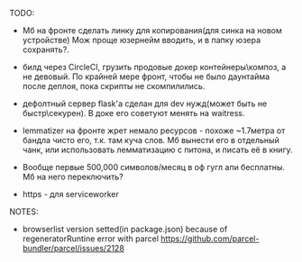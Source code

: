 TODO:

* Мб на фронте сделать линку для копирования(для синка на новом устройстве)
Мож проще юзернейм вводить, и в папку юзера сохранять?.
* билд через CircleCI, грузить продовые докер контейнеры\композ, а не девовый.
По крайней мере фронт, чтобы не было даунтайма после деплоя, пока скрипты не скомпилились.
* дефолтный сервер flask'a сделан для dev нужд(может быть не быстр\секурен). В доке его советуют менять на waitress.
* lemmatizer на фронте жрет немало ресурсов - похоже ~1.7метра от бандла чисто его, т.к. там куча слов. Мб вынести его в отдельный чанк, или использовать лемматизацию с питона, и писать её в книгу.
* Вообще первые 500,000 символов/месяц в оф гугл апи бесплатны. Мб на него переключить?

* https - для serviceworker


NOTES:

* browserlist version setted(in package.json) because of regeneratorRuntine error with parcel https://github.com/parcel-bundler/parcel/issues/2128
